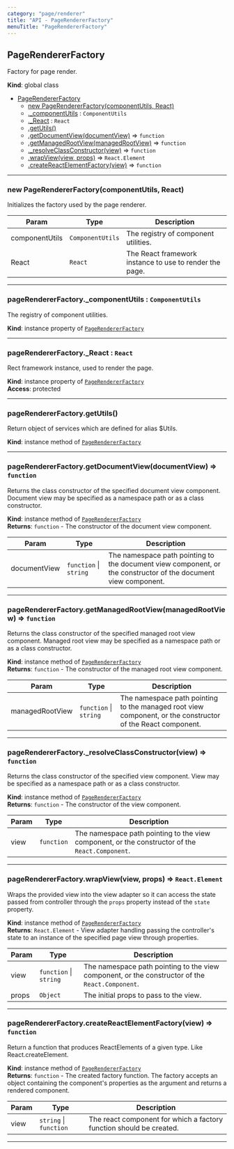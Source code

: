 ```yaml
---
category: "page/renderer"
title: "API - PageRendererFactory"
menuTitle: "PageRendererFactory"
---
```


## PageRendererFactory&nbsp;<a name="PageRendererFactory" href="https://github.com/seznam/ima/blob/v17.12.2/packages/core/src/page/renderer/PageRendererFactory.js#L6" target="_blank"><span class="icon"><i class="fas fa-external-link-alt fa-xs"></i></span></a>
Factory for page render.

**Kind**: global class  

* [PageRendererFactory](#PageRendererFactory)
    * [new PageRendererFactory(componentUtils, React)](#new_PageRendererFactory_new)
    * [._componentUtils](#PageRendererFactory+_componentUtils) : <code>ComponentUtils</code>
    * [._React](#PageRendererFactory+_React) : <code>React</code>
    * [.getUtils()](#PageRendererFactory+getUtils)
    * [.getDocumentView(documentView)](#PageRendererFactory+getDocumentView) ⇒ <code>function</code>
    * [.getManagedRootView(managedRootView)](#PageRendererFactory+getManagedRootView) ⇒ <code>function</code>
    * [._resolveClassConstructor(view)](#PageRendererFactory+_resolveClassConstructor) ⇒ <code>function</code>
    * [.wrapView(view, props)](#PageRendererFactory+wrapView) ⇒ <code>React.Element</code>
    * [.createReactElementFactory(view)](#PageRendererFactory+createReactElementFactory) ⇒ <code>function</code>


* * *

### new PageRendererFactory(componentUtils, React)&nbsp;<a name="new_PageRendererFactory_new"></a>
Initializes the factory used by the page renderer.


| Param | Type | Description |
| --- | --- | --- |
| componentUtils | <code>ComponentUtils</code> | The registry of component utilities. |
| React | <code>React</code> | The React framework instance to use to render the        page. |


* * *

### pageRendererFactory.\_componentUtils : <code>ComponentUtils</code>&nbsp;<a name="PageRendererFactory+_componentUtils" href="https://github.com/seznam/ima/blob/v17.12.2/packages/core/src/page/renderer/PageRendererFactory.js#L20" target="_blank"><span class="icon"><i class="fas fa-external-link-alt fa-xs"></i></span></a>
The registry of component utilities.

**Kind**: instance property of [<code>PageRendererFactory</code>](#PageRendererFactory)  

* * *

### pageRendererFactory.\_React : <code>React</code>&nbsp;<a name="PageRendererFactory+_React" href="https://github.com/seznam/ima/blob/v17.12.2/packages/core/src/page/renderer/PageRendererFactory.js#L28" target="_blank"><span class="icon"><i class="fas fa-external-link-alt fa-xs"></i></span></a>
Rect framework instance, used to render the page.

**Kind**: instance property of [<code>PageRendererFactory</code>](#PageRendererFactory)  
**Access**: protected  

* * *

### pageRendererFactory.getUtils()&nbsp;<a name="PageRendererFactory+getUtils" href="https://github.com/seznam/ima/blob/v17.12.2/packages/core/src/page/renderer/PageRendererFactory.js#L34" target="_blank"><span class="icon"><i class="fas fa-external-link-alt fa-xs"></i></span></a>
Return object of services which are defined for alias $Utils.

**Kind**: instance method of [<code>PageRendererFactory</code>](#PageRendererFactory)  

* * *

### pageRendererFactory.getDocumentView(documentView) ⇒ <code>function</code>&nbsp;<a name="PageRendererFactory+getDocumentView" href="https://github.com/seznam/ima/blob/v17.12.2/packages/core/src/page/renderer/PageRendererFactory.js#L49" target="_blank"><span class="icon"><i class="fas fa-external-link-alt fa-xs"></i></span></a>
Returns the class constructor of the specified document view component.
Document view may be specified as a namespace path or as a class
constructor.

**Kind**: instance method of [<code>PageRendererFactory</code>](#PageRendererFactory)  
**Returns**: <code>function</code> - The constructor of the document
        view component.  

| Param | Type | Description |
| --- | --- | --- |
| documentView | <code>function</code> \| <code>string</code> | The        namespace path pointing to the document view component, or the        constructor of the document view component. |


* * *

### pageRendererFactory.getManagedRootView(managedRootView) ⇒ <code>function</code>&nbsp;<a name="PageRendererFactory+getManagedRootView" href="https://github.com/seznam/ima/blob/v17.12.2/packages/core/src/page/renderer/PageRendererFactory.js#L77" target="_blank"><span class="icon"><i class="fas fa-external-link-alt fa-xs"></i></span></a>
Returns the class constructor of the specified managed root view
component. Managed root view may be specified as a namespace
path or as a class constructor.

**Kind**: instance method of [<code>PageRendererFactory</code>](#PageRendererFactory)  
**Returns**: <code>function</code> - The constructor of the managed
        root view component.  

| Param | Type | Description |
| --- | --- | --- |
| managedRootView | <code>function</code> \| <code>string</code> | The        namespace path pointing to the managed root view component, or        the constructor of the React component. |


* * *

### pageRendererFactory.\_resolveClassConstructor(view) ⇒ <code>function</code>&nbsp;<a name="PageRendererFactory+_resolveClassConstructor" href="https://github.com/seznam/ima/blob/v17.12.2/packages/core/src/page/renderer/PageRendererFactory.js#L105" target="_blank"><span class="icon"><i class="fas fa-external-link-alt fa-xs"></i></span></a>
Returns the class constructor of the specified view component.
View may be specified as a namespace path or as a class
constructor.

**Kind**: instance method of [<code>PageRendererFactory</code>](#PageRendererFactory)  
**Returns**: <code>function</code> - The constructor of the view
        component.  

| Param | Type | Description |
| --- | --- | --- |
| view | <code>function</code> | The namespace path        pointing to the view component, or the constructor        of the <code>React.Component</code>. |


* * *

### pageRendererFactory.wrapView(view, props) ⇒ <code>React.Element</code>&nbsp;<a name="PageRendererFactory+wrapView" href="https://github.com/seznam/ima/blob/v17.12.2/packages/core/src/page/renderer/PageRendererFactory.js#L132" target="_blank"><span class="icon"><i class="fas fa-external-link-alt fa-xs"></i></span></a>
Wraps the provided view into the view adapter so it can access the state
passed from controller through the <code>props</code> property instead of the
<code>state</code> property.

**Kind**: instance method of [<code>PageRendererFactory</code>](#PageRendererFactory)  
**Returns**: <code>React.Element</code> - View adapter handling passing the controller's
        state to an instance of the specified page view through
        properties.  

| Param | Type | Description |
| --- | --- | --- |
| view | <code>function</code> \| <code>string</code> | The namespace path        pointing to the view component, or the constructor        of the <code>React.Component</code>. |
| props | <code>Object</code> | The initial props to pass to the view. |


* * *

### pageRendererFactory.createReactElementFactory(view) ⇒ <code>function</code>&nbsp;<a name="PageRendererFactory+createReactElementFactory" href="https://github.com/seznam/ima/blob/v17.12.2/packages/core/src/page/renderer/PageRendererFactory.js#L150" target="_blank"><span class="icon"><i class="fas fa-external-link-alt fa-xs"></i></span></a>
Return a function that produces ReactElements of a given type.
Like React.createElement.

**Kind**: instance method of [<code>PageRendererFactory</code>](#PageRendererFactory)  
**Returns**: <code>function</code> - The created factory
        function. The factory accepts an object containing the
        component's properties as the argument and returns a rendered
        component.  

| Param | Type | Description |
| --- | --- | --- |
| view | <code>string</code> \| <code>function</code> | The react        component for which a factory function should be created. |


* * *


